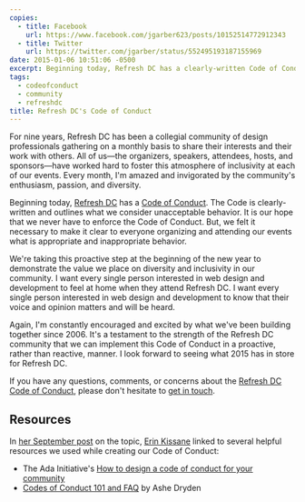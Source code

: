 ```yaml
---
copies:
  - title: Facebook
    url: https://www.facebook.com/jgarber623/posts/10152514772912343
  - title: Twitter
    url: https://twitter.com/jgarber/status/552495193187155969
date: 2015-01-06 10:51:06 -0500
excerpt: Beginning today, Refresh DC has a clearly-written Code of Conduct.
tags:
  - codeofconduct
  - community
  - refreshdc
title: Refresh DC's Code of Conduct
---
```


For nine years, Refresh DC has been a collegial community of design professionals gathering on a monthly basis to share their interests and their work with others. All of us—the organizers, speakers, attendees, hosts, and sponsors—have worked hard to foster this atmosphere of inclusivity at each of our events. Every month, I'm amazed and invigorated by the community's enthusiasm, passion, and diversity.

Beginning today, [Refresh DC](http://refresh-dc.org/) has a [Code of Conduct](http://refresh-dc.org/conduct). The Code is clearly-written and outlines what we consider unacceptable behavior. It is our hope that we never have to enforce the Code of Conduct. But, we felt it necessary to make it clear to everyone organizing and attending our events what is appropriate and inappropriate behavior.

We're taking this proactive step at the beginning of the new year to demonstrate the value we place on diversity and inclusivity in our community. I want every single person interested in web design and development to feel at home when they attend Refresh DC. I want every single person interested in web design and development to know that their voice and opinion matters and will be heard.

Again, I'm constantly encouraged and excited by what we've been building together since 2006. It's a testament to the strength of the Refresh DC community that we can implement this Code of Conduct in a proactive, rather than reactive, manner. I look forward to seeing what 2015 has in store for Refresh DC.

If you have any questions, comments, or concerns about the [Refresh DC Code of Conduct](http://refresh-dc.org/conduct), please don't hesitate to [get in touch](https://twitter.com/jgarber).

## Resources

In [her September post](http://incisive.nu/2014/codes-of-conduct/) on the topic, [Erin Kissane](http://incisive.nu) linked to several helpful resources we used while creating our Code of Conduct:

- The Ada Initiative's [How to design a code of conduct for your community](https://adainitiative.org/2014/02/howto-design-a-code-of-conduct-for-your-community/)
- [Codes of Conduct 101 and FAQ](http://www.ashedryden.com/blog/codes-of-conduct-101-faq) by Ashe Dryden